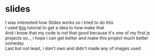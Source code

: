 # slides
 
I was interested how Slides works so i tried to do this  
I used [this](https://youtu.be/JkeyKeK3V24?t=936) tutorial to get a idea to how make that  
And i know that my code is not that good because it's one of my first js projects so.., i hope i can get better and make this project much better someday  
Last but not least, i don't own and didn't made any of images used
